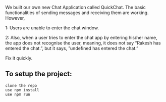 
We built our own new Chat Application called QuickChat. The basic functionalities of sending messages and receiving them are working. However,

1: Users are unable to enter the chat window.

2: Also, when a user tries to enter the chat app by entering his/her name, the app does not recognise the user, meaning, it does not say “Rakesh has entered the chat.”, but it says, ”undefined has entered the chat.”

Fix it quickly.

## To setup the project:
    clone the repo 
    use npm install
    use npm run
